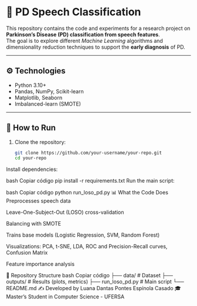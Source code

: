 # 🧠 PD Speech Classification

This repository contains the code and experiments for a research project on **Parkinson’s Disease (PD) classification from speech features**.  
The goal is to explore different *Machine Learning* algorithms and dimensionality reduction techniques to support the **early diagnosis** of PD.

---

## ⚙️ Technologies
- Python 3.10+
- Pandas, NumPy, Scikit-learn  
- Matplotlib, Seaborn  
- Imbalanced-learn (SMOTE)  

---

## 🚀 How to Run
1. Clone the repository:
   ```bash
   git clone https://github.com/your-username/your-repo.git
   cd your-repo
Install dependencies:

bash
Copiar código
pip install -r requirements.txt
Run the main script:

bash
Copiar código
python run_loso_pd.py
📊 What the Code Does
Preprocesses speech data

Leave-One-Subject-Out (LOSO) cross-validation

Balancing with SMOTE

Trains base models (Logistic Regression, SVM, Random Forest)

Visualizations: PCA, t-SNE, LDA, ROC and Precision-Recall curves, Confusion Matrix

Feature importance analysis

📂 Repository Structure
bash
Copiar código
├── data/          # Dataset
├── outputs/       # Results (plots, metrics)
├── run_loso_pd.py # Main script
└── README.md
✍️ Developed by Luana Dantas Pontes Espínola Casado
🎓 Master’s Student in Computer Science - UFERSA

